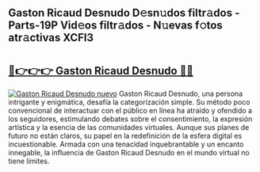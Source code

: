 ## Gaston Ricaud Desnudo D𝚎sn𝚞dos filtr𝚊dos - Parts-19P Vid𝚎os filtr𝚊dos - N𝚞evas f𝚘tos atr𝚊ctivas XCFl3

# <h2><a href="http://mb42cbe.tromn.icu/?c=Gaston+Ricaud+Desnudo">🔗👉👉👉 Gaston Ricaud Desnudo 🔗🔗</a></h2>

[![Gaston Ricaud Desnudo nuevo](https://i.imgur.com/pEAQMta.gif)](http://mb42cbe.tromn.icu/?c=Gaston+Ricaud+Desnudo)
Gaston Ricaud Desnudo, una persona intrigante y enigmática, desafía la categorización simple. Su método poco convencional de interactuar con el público en línea ha atraído y ofendido a los seguidores, estimulando debates sobre el consentimiento, la expresión artística y la esencia de las comunidades virtuales. Aunque sus planes de futuro no están claros, su papel en la redefinición de la esfera digital es incuestionable. Armada con una tenacidad inquebrantable y un encanto innegable, la influencia de Gaston Ricaud Desnudo en el mundo virtual no tiene límites.
